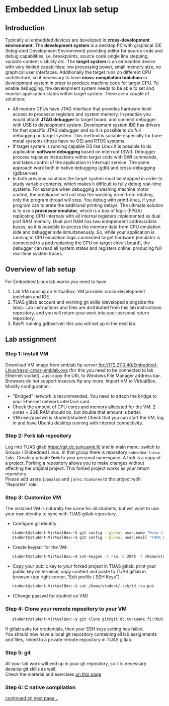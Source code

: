 # Embedded Linux lab setup

## Introduction

Typically all embedded devices are developed in <b>cross-development environment</b>: The <b>development system</b> is a desktop PC with graphical IDE (Integrated Development Environment) providing editor for source code and debug capabilities, i.e. breakpoints, source code single line stepping, variable content visibility etc. The <b>target system</b> is an embedded device with very limited capabilities: low processing power, small memory size, no graphical user interfaces. Additionally the target runs on different CPU architecture, so it necessary to have <b>cross-compilation toolchain</b> in development system in order to produce machine code for target CPU.
To enable debugging, the development system needs to be able to set and monitor application states within target system. There are a couple of solutions:
- All modern CPUs have JTAG interface that provides hardware level access to processor registers and system memory. In practise you would attach <b>JTAG debugger</b> to target board, and connect debugger with USB to development system. Development system IDE has drivers for that specific JTAG debugger and so it is possible to do full debugging on target system. This method is suitable especially for bare-metal systems (those have no OS) and RTOS systems. 
- If target system is running capable OS like Linux it is possible to do application <b>software debugging</b> based on interrupt (SWI). Debugger process replaces instructions within target code with SWI commands, and takes control of the application in interrupt service. The same approach work both in native debugging (gdb) and cross-debugging (gdbserver).
- In both previous solutions the target system must be stopped in order to study variable contents, which makes it difficult to fully debug real-time systems. For example when debugging a washing machine motor control, the breakpoint will not stop the washing drum from rotating, only the program thread will stop. You debug with printf-lines, if your program can tolerate the additional printing delays. The ultimate solution is to use a <b>processor emulator</b>, which is a box of logic (FPGA) replicating CPU internals with all internal registers implemented as dual port RAM memory. Dual port RAM has two independent address/data buses, so it is possible to access the memory data from CPU emulation side and debugger side simultaneously. So, while your application is running in CPU emulation logic connected target hardware (emulator is connected to a pod replacing the CPU on target circuit board), the debugger can read all system states and registers online, producing full real-time system traces.

## Overview of lab setup

For Embedded Linux lab works you need to have 
1. Lab VM running on VirtualBox: VM provides cross-development toolchain and IDE.
2. TUAS gitlab account and working git skills (developed alongside the labs). Lab instructions and files are distributed from this lab instructions repository, and you will return your work into your personal return repository.
3. RasPi running gdbserver: this you will set up in the next lab.

## Lab assignment

### Step 1: Install VM

Download VM image from emblab ftp server ftp://172.27.0.40/Embedded-Linux/raspi-cross-emblab.ova (for this you need to be connected to lab Ethernet socket). Just copy the URL to Windows File Manager address bar. Browsers do not support insecure ftp any more.
Import VM to VirtualBox.
Modify configuration:
- "Bridged" network is recommended. You need to attach the bridge to your Ethernet network interface card.
- Check the amount of CPU cores and memory allocated for the VM. 2 cores + 2GB RAM should do, but double that amount is better.
- VM user/passwd is student/student
Check that you can start the VM, log in and have Ubuntu desktop running with internet connectivity.

### Step 2: Fork lab repository

Log into TUAS gilab https://git.dc.turkuamk.fi/ and in main menu, switch to Groups / Embedded Linux. In that group there is repository `embedded-linux-labs`. Create a private <b>fork</b> to your personal namespace. A fork is a copy of a project. Forking a repository allows you to make changes without affecting the original project. This forked project works as your return repository.  
Please add users `jppaalas` and `jarno.tuominen` to the project with "Reporter" role.

### Step 3: Customize VM

The installed VM is naturally the same for all students, but will want to use your own identity to sync with TUAS gitlab repository. 
- Configure git identity
```bash
   student@student-VirtualBox:~$ git config --global user.name "Mona Lisa"
   student@student-VirtualBox:~$ git config --global user.email "YOUR_EMAIL"
```
- Create keypair for the VM:
```bash
   student@student-VirtualBox:~$ ssh-keygen -t rsa -b 2048 -f /home/student/.ssh/id_rsa -q -N ""
```
- Copy your public key to your forked project in TUAS gitlab: print your public key on terminal, copy content and paste to TUAS gitlab in browser (top right corner, "Edit profile / SSH Keys").
```bash
   student@student-VirtualBox:~$ cat /home/student/.ssh/id_rsa.pub
```
- (Change passwd for student on VM)

### Step 4: Clone your remote repository to your VM

```bash
   student@student-VirtualBox:~$ git clone git@git.dc.turkuamk.fi:YOUR-NAMESPACE/embedded-linux-labs.git
```
If gitlab asks for credentials, then your SSH keys setting has failed.  
You should now have a local git repository containing all lab assignments and files, linked to a private remote repository in TUAS gitlab. 

### Step 5: git

All your lab work will end up in your git repository, so it is necessary develop git skills as well.  
Check the material and exercises [on this page](git_tutorial.md)

### Step 6: C native compilation

[continued on next page...](compilation_process.md)
